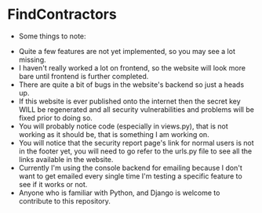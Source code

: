 # FindContractors
* Some things to note:

- Quite a few features are not yet implemented, so you may see a lot missing.
- I haven't really worked a lot on frontend, so the website will look more bare until frontend is further completed.
- There are quite a bit of bugs in the website's backend so just a heads up.
- If this website is ever published onto the internet then the secret key WILL be regenerated and all security vulnerabilities and problems will be fixed prior to doing so.
- You will probably notice code (especially in views.py), that is not working as it should be, that is something I am working on.
- You will notice that the security report page's link for normal users is not in the footer yet, you will need to go refer to the urls.py file to see all the links available in the website.
- Currently I'm using the console backend for emailing because I don't want to get emailed every single time I'm testing a specific feature to see if it works or not.
- Anyone who is familiar with Python, and Django is welcome to contribute to this repository.
